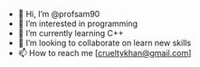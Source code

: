 - 👋 Hi, I’m @profsam90
- 👀 I’m interested in programming 
- 🌱 I’m currently learning C++
- 💞️ I’m looking to collaborate on learn new skills
- 📫 How to reach me [crueltykhan@gmail.com]

<!---
profsam90/profsam90 is a ✨ special ✨ repository because its `README.md` (this file) appears on your GitHub profile.
You can click the Preview link to take a look at your changes.
--->
